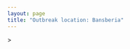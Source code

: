 ```yaml
---
layout: page
title: "Outbreak location: Bansberia"
---
```

<div id="mapid">
<script src="https://buda-magenta.github.io/hazard_map/load_map.js"></script>
><script>
var marker_outbreak = L.marker([22.965365, 88.403973],{"autoPan": true}).addTo(map); marker_outbreak.bindTooltip("Bansberia").openTooltip();

var circle_1 = L.circle([23.388901, 88.372439], {"pane": "markerPane", "color": "red", "fill": true, "fillOpacity": 0.2, "fillRule": "evenodd", "lineCap": "round", "lineJoin": "round", "opacity": 1.0, "radius": 792998, "stroke": true, "weight": 2}).addTo(map);
circle_1.bindTooltip("Nabadwip<br>rank: 1<br>hazard index: 0.198250")

var circle_2 = L.circle([22.541418, 88.357691], {"pane": "markerPane", "color": "red", "fill": true, "fillOpacity": 0.2, "fillRule": "evenodd", "lineCap": "round", "lineJoin": "round", "opacity": 1.0, "radius": 229747, "stroke": true, "weight": 2}).addTo(map);
circle_2.bindTooltip("Kolkata<br>rank: 2<br>hazard index: 0.057437")

var circle_3 = L.circle([24.965712, 88.127778], {"pane": "markerPane", "color": "red", "fill": true, "fillOpacity": 0.2, "fillRule": "evenodd", "lineCap": "round", "lineJoin": "round", "opacity": 1.0, "radius": 86696, "stroke": true, "weight": 2}).addTo(map);
circle_3.bindTooltip("English Bazar<br>rank: 3<br>hazard index: 0.021674")

var circle_4 = L.circle([23.535048, 87.338043], {"pane": "markerPane", "color": "red", "fill": true, "fillOpacity": 0.2, "fillRule": "evenodd", "lineCap": "round", "lineJoin": "round", "opacity": 1.0, "radius": 81985, "stroke": true, "weight": 2}).addTo(map);
circle_4.bindTooltip("Durgapur<br>rank: 4<br>hazard index: 0.020496")

var circle_5 = L.circle([22.707369, 88.374437], {"pane": "markerPane", "color": "red", "fill": true, "fillOpacity": 0.2, "fillRule": "evenodd", "lineCap": "round", "lineJoin": "round", "opacity": 1.0, "radius": 29385, "stroke": true, "weight": 2}).addTo(map);
circle_5.bindTooltip("Baranagar<br>rank: 5<br>hazard index: 0.007346")

var circle_6 = L.circle([23.687130, 86.974659], {"pane": "markerPane", "color": "red", "fill": true, "fillOpacity": 0.2, "fillRule": "evenodd", "lineCap": "round", "lineJoin": "round", "opacity": 1.0, "radius": 25617, "stroke": true, "weight": 2}).addTo(map);
circle_6.bindTooltip("Asansol<br>rank: 6<br>hazard index: 0.006404")

var circle_7 = L.circle([22.508621, 88.253218], {"pane": "markerPane", "color": "red", "fill": true, "fillOpacity": 0.2, "fillRule": "evenodd", "lineCap": "round", "lineJoin": "round", "opacity": 1.0, "radius": 20395, "stroke": true, "weight": 2}).addTo(map);
circle_7.bindTooltip("Maheshtala<br>rank: 7<br>hazard index: 0.005099")

var circle_8 = L.circle([22.695034, 88.377060], {"pane": "markerPane", "color": "red", "fill": true, "fillOpacity": 0.2, "fillRule": "evenodd", "lineCap": "round", "lineJoin": "round", "opacity": 1.0, "radius": 17404, "stroke": true, "weight": 2}).addTo(map);
circle_8.bindTooltip("Panihati<br>rank: 8<br>hazard index: 0.004351")

var circle_9 = L.circle([25.560900, 87.647654], {"pane": "markerPane", "color": "red", "fill": true, "fillOpacity": 0.2, "fillRule": "evenodd", "lineCap": "round", "lineJoin": "round", "opacity": 1.0, "radius": 16471, "stroke": true, "weight": 2}).addTo(map);
circle_9.bindTooltip("Katihar<br>rank: 9<br>hazard index: 0.004118")

var circle_10 = L.circle([22.670728, 88.376342], {"pane": "markerPane", "color": "red", "fill": true, "fillOpacity": 0.2, "fillRule": "evenodd", "lineCap": "round", "lineJoin": "round", "opacity": 1.0, "radius": 15274, "stroke": true, "weight": 2}).addTo(map);
circle_10.bindTooltip("Kamarhati<br>rank: 10<br>hazard index: 0.003819")

var circle_11 = L.circle([23.250000, 87.750000], {"pane": "markerPane", "color": "red", "fill": true, "fillOpacity": 0.2, "fillRule": "evenodd", "lineCap": "round", "lineJoin": "round", "opacity": 1.0, "radius": 14278, "stroke": true, "weight": 2}).addTo(map);
circle_11.bindTooltip("Barddhaman<br>rank: 11<br>hazard index: 0.003570")

var circle_12 = L.circle([23.730215, 86.839671], {"pane": "markerPane", "color": "red", "fill": true, "fillOpacity": 0.2, "fillRule": "evenodd", "lineCap": "round", "lineJoin": "round", "opacity": 1.0, "radius": 14248, "stroke": true, "weight": 2}).addTo(map);
circle_12.bindTooltip("Kulti<br>rank: 12<br>hazard index: 0.003562")

var circle_13 = L.circle([22.646958, 88.343612], {"pane": "markerPane", "color": "red", "fill": true, "fillOpacity": 0.2, "fillRule": "evenodd", "lineCap": "round", "lineJoin": "round", "opacity": 1.0, "radius": 14245, "stroke": true, "weight": 2}).addTo(map);
circle_13.bindTooltip("Bally<br>rank: 13<br>hazard index: 0.003561")

var circle_14 = L.circle([22.717624, 88.488953], {"pane": "markerPane", "color": "red", "fill": true, "fillOpacity": 0.2, "fillRule": "evenodd", "lineCap": "round", "lineJoin": "round", "opacity": 1.0, "radius": 12862, "stroke": true, "weight": 2}).addTo(map);
circle_14.bindTooltip("Barasat<br>rank: 14<br>hazard index: 0.003216")

var circle_15 = L.circle([22.472223, 88.093845], {"pane": "markerPane", "color": "red", "fill": true, "fillOpacity": 0.2, "fillRule": "evenodd", "lineCap": "round", "lineJoin": "round", "opacity": 1.0, "radius": 10082, "stroke": true, "weight": 2}).addTo(map);
circle_15.bindTooltip("Uluberia<br>rank: 15<br>hazard index: 0.002521")

var circle_16 = L.circle([22.890183, 88.426939], {"pane": "markerPane", "color": "red", "fill": true, "fillOpacity": 0.2, "fillRule": "evenodd", "lineCap": "round", "lineJoin": "round", "opacity": 1.0, "radius": 10063, "stroke": true, "weight": 2}).addTo(map);
circle_16.bindTooltip("Naihati<br>rank: 16<br>hazard index: 0.002516")

var circle_17 = L.circle([22.591260, 88.390964], {"pane": "markerPane", "color": "red", "fill": true, "fillOpacity": 0.2, "fillRule": "evenodd", "lineCap": "round", "lineJoin": "round", "opacity": 1.0, "radius": 9907, "stroke": true, "weight": 2}).addTo(map);
circle_17.bindTooltip("Bidhan Nagar<br>rank: 17<br>hazard index: 0.002477")

var circle_18 = L.circle([22.028124, 88.063265], {"pane": "markerPane", "color": "red", "fill": true, "fillOpacity": 0.2, "fillRule": "evenodd", "lineCap": "round", "lineJoin": "round", "opacity": 1.0, "radius": 9110, "stroke": true, "weight": 2}).addTo(map);
circle_18.bindTooltip("Haldia<br>rank: 18<br>hazard index: 0.002278")

var circle_19 = L.circle([22.694792, 88.453018], {"pane": "markerPane", "color": "red", "fill": true, "fillOpacity": 0.2, "fillRule": "evenodd", "lineCap": "round", "lineJoin": "round", "opacity": 1.0, "radius": 9029, "stroke": true, "weight": 2}).addTo(map);
circle_19.bindTooltip("Madhyamgram<br>rank: 19<br>hazard index: 0.002257")

var circle_20 = L.circle([22.754995, 88.341667], {"pane": "markerPane", "color": "red", "fill": true, "fillOpacity": 0.2, "fillRule": "evenodd", "lineCap": "round", "lineJoin": "round", "opacity": 1.0, "radius": 8945, "stroke": true, "weight": 2}).addTo(map);
circle_20.bindTooltip("Serampore<br>rank: 20<br>hazard index: 0.002236")

var circle_21 = L.circle([24.379576, 88.585573], {"pane": "markerPane", "color": "red", "fill": true, "fillOpacity": 0.2, "fillRule": "evenodd", "lineCap": "round", "lineJoin": "round", "opacity": 1.0, "radius": 8865, "stroke": true, "weight": 2}).addTo(map);
circle_21.bindTooltip("Baharampur<br>rank: 21<br>hazard index: 0.002216")

var circle_22 = L.circle([22.901200, 88.389900], {"pane": "markerPane", "color": "red", "fill": true, "fillOpacity": 0.2, "fillRule": "evenodd", "lineCap": "round", "lineJoin": "round", "opacity": 1.0, "radius": 8314, "stroke": true, "weight": 2}).addTo(map);
circle_22.bindTooltip("Hugli-Chinsurah<br>rank: 22<br>hazard index: 0.002079")

var circle_23 = L.circle([22.667046, 88.341146], {"pane": "markerPane", "color": "red", "fill": true, "fillOpacity": 0.2, "fillRule": "evenodd", "lineCap": "round", "lineJoin": "round", "opacity": 1.0, "radius": 7618, "stroke": true, "weight": 2}).addTo(map);
circle_23.bindTooltip("Uttarpara<br>rank: 23<br>hazard index: 0.001905")

var circle_24 = L.circle([23.405848, 88.495893], {"pane": "markerPane", "color": "red", "fill": true, "fillOpacity": 0.2, "fillRule": "evenodd", "lineCap": "round", "lineJoin": "round", "opacity": 1.0, "radius": 6907, "stroke": true, "weight": 2}).addTo(map);
circle_24.bindTooltip("Krishnanagar<br>rank: 24<br>hazard index: 0.001727")

var circle_25 = L.circle([23.259346, 88.437212], {"pane": "markerPane", "color": "red", "fill": true, "fillOpacity": 0.2, "fillRule": "evenodd", "lineCap": "round", "lineJoin": "round", "opacity": 1.0, "radius": 6887, "stroke": true, "weight": 2}).addTo(map);
circle_25.bindTooltip("Santipur<br>rank: 25<br>hazard index: 0.001722")

var circle_26 = L.circle([22.840800, 88.653500], {"pane": "markerPane", "color": "red", "fill": true, "fillOpacity": 0.2, "fillRule": "evenodd", "lineCap": "round", "lineJoin": "round", "opacity": 1.0, "radius": 6792, "stroke": true, "weight": 2}).addTo(map);
circle_26.bindTooltip("Habra<br>rank: 26<br>hazard index: 0.001698")

var circle_27 = L.circle([23.131954, 87.207397], {"pane": "markerPane", "color": "red", "fill": true, "fillOpacity": 0.2, "fillRule": "evenodd", "lineCap": "round", "lineJoin": "round", "opacity": 1.0, "radius": 6264, "stroke": true, "weight": 2}).addTo(map);
circle_27.bindTooltip("Bankura<br>rank: 27<br>hazard index: 0.001566")

var circle_28 = L.circle([22.794910, 88.331772], {"pane": "markerPane", "color": "red", "fill": true, "fillOpacity": 0.2, "fillRule": "evenodd", "lineCap": "round", "lineJoin": "round", "opacity": 1.0, "radius": 6200, "stroke": true, "weight": 2}).addTo(map);
circle_28.bindTooltip("Baidyabati<br>rank: 28<br>hazard index: 0.001550")

var circle_29 = L.circle([22.870214, 88.419608], {"pane": "markerPane", "color": "red", "fill": true, "fillOpacity": 0.2, "fillRule": "evenodd", "lineCap": "round", "lineJoin": "round", "opacity": 1.0, "radius": 6118, "stroke": true, "weight": 2}).addTo(map);
circle_29.bindTooltip("Barrackpur<br>rank: 29<br>hazard index: 0.001530")

var circle_30 = L.circle([22.726141, 88.343487], {"pane": "markerPane", "color": "red", "fill": true, "fillOpacity": 0.2, "fillRule": "evenodd", "lineCap": "round", "lineJoin": "round", "opacity": 1.0, "radius": 5845, "stroke": true, "weight": 2}).addTo(map);
circle_30.bindTooltip("Rishra<br>rank: 30<br>hazard index: 0.001461")

var circle_31 = L.circle([22.661196, 88.866022], {"pane": "markerPane", "color": "red", "fill": true, "fillOpacity": 0.2, "fillRule": "evenodd", "lineCap": "round", "lineJoin": "round", "opacity": 1.0, "radius": 5769, "stroke": true, "weight": 2}).addTo(map);
circle_31.bindTooltip("Basirhat<br>rank: 31<br>hazard index: 0.001442")

var circle_32 = L.circle([22.920982, 88.437022], {"pane": "markerPane", "color": "red", "fill": true, "fillOpacity": 0.2, "fillRule": "evenodd", "lineCap": "round", "lineJoin": "round", "opacity": 1.0, "radius": 5758, "stroke": true, "weight": 2}).addTo(map);
circle_32.bindTooltip("Halisahar<br>rank: 32<br>hazard index: 0.001440")

var circle_33 = L.circle([22.949011, 88.435910], {"pane": "markerPane", "color": "red", "fill": true, "fillOpacity": 0.2, "fillRule": "evenodd", "lineCap": "round", "lineJoin": "round", "opacity": 1.0, "radius": 5544, "stroke": true, "weight": 2}).addTo(map);
circle_33.bindTooltip("Kanchrapara<br>rank: 33<br>hazard index: 0.001386")

var circle_34 = L.circle([23.332200, 86.361600], {"pane": "markerPane", "color": "red", "fill": true, "fillOpacity": 0.2, "fillRule": "evenodd", "lineCap": "round", "lineJoin": "round", "opacity": 1.0, "radius": 5510, "stroke": true, "weight": 2}).addTo(map);
circle_34.bindTooltip("Purulia<br>rank: 34<br>hazard index: 0.001378")

var circle_35 = L.circle([22.741920, 88.379201], {"pane": "markerPane", "color": "red", "fill": true, "fillOpacity": 0.2, "fillRule": "evenodd", "lineCap": "round", "lineJoin": "round", "opacity": 1.0, "radius": 5374, "stroke": true, "weight": 2}).addTo(map);
circle_35.bindTooltip("Titagarh<br>rank: 35<br>hazard index: 0.001344")

var circle_36 = L.circle([26.716413, 88.430992], {"pane": "markerPane", "color": "red", "fill": true, "fillOpacity": 0.2, "fillRule": "evenodd", "lineCap": "round", "lineJoin": "round", "opacity": 1.0, "radius": 5342, "stroke": true, "weight": 2}).addTo(map);
circle_36.bindTooltip("Siliguri<br>rank: 36<br>hazard index: 0.001336")

var circle_37 = L.circle([25.680654, 88.124646], {"pane": "markerPane", "color": "red", "fill": true, "fillOpacity": 0.2, "fillRule": "evenodd", "lineCap": "round", "lineJoin": "round", "opacity": 1.0, "radius": 5318, "stroke": true, "weight": 2}).addTo(map);
circle_37.bindTooltip("Raiganj<br>rank: 37<br>hazard index: 0.001330")

var circle_38 = L.circle([22.974972, 88.434591], {"pane": "markerPane", "color": "red", "fill": true, "fillOpacity": 0.2, "fillRule": "evenodd", "lineCap": "round", "lineJoin": "round", "opacity": 1.0, "radius": 5151, "stroke": true, "weight": 2}).addTo(map);
circle_38.bindTooltip("Kalyani<br>rank: 38<br>hazard index: 0.001288")

var circle_39 = L.circle([22.715699, 88.381582], {"pane": "markerPane", "color": "red", "fill": true, "fillOpacity": 0.2, "fillRule": "evenodd", "lineCap": "round", "lineJoin": "round", "opacity": 1.0, "radius": 5043, "stroke": true, "weight": 2}).addTo(map);
circle_39.bindTooltip("Khardaha<br>rank: 39<br>hazard index: 0.001261")

var circle_40 = L.circle([23.056882, 88.781851], {"pane": "markerPane", "color": "red", "fill": true, "fillOpacity": 0.2, "fillRule": "evenodd", "lineCap": "round", "lineJoin": "round", "opacity": 1.0, "radius": 5022, "stroke": true, "weight": 2}).addTo(map);
circle_40.bindTooltip("Bongaon<br>rank: 40<br>hazard index: 0.001256")

var circle_41 = L.circle([25.263487, 88.789003], {"pane": "markerPane", "color": "red", "fill": true, "fillOpacity": 0.2, "fillRule": "evenodd", "lineCap": "round", "lineJoin": "round", "opacity": 1.0, "radius": 3628, "stroke": true, "weight": 2}).addTo(map);
circle_41.bindTooltip("Balurghat<br>rank: 41<br>hazard index: 0.000907")

var circle_42 = L.circle([28.651718, 77.221939], {"pane": "markerPane", "color": "red", "fill": true, "fillOpacity": 0.2, "fillRule": "evenodd", "lineCap": "round", "lineJoin": "round", "opacity": 1.0, "radius": 3315, "stroke": true, "weight": 2}).addTo(map);
circle_42.bindTooltip("Delhi<br>rank: 42<br>hazard index: 0.000829")

var circle_43 = L.circle([19.075990, 72.877393], {"pane": "markerPane", "color": "red", "fill": true, "fillOpacity": 0.2, "fillRule": "evenodd", "lineCap": "round", "lineJoin": "round", "opacity": 1.0, "radius": 2513, "stroke": true, "weight": 2}).addTo(map);
circle_43.bindTooltip("Mumbai<br>rank: 43<br>hazard index: 0.000628")

var circle_44 = L.circle([25.832642, 86.614893], {"pane": "markerPane", "color": "red", "fill": true, "fillOpacity": 0.2, "fillRule": "evenodd", "lineCap": "round", "lineJoin": "round", "opacity": 1.0, "radius": 1867, "stroke": true, "weight": 2}).addTo(map);
circle_44.bindTooltip("Saharsa<br>rank: 44<br>hazard index: 0.000467")

var circle_45 = L.circle([25.133173, 86.525040], {"pane": "markerPane", "color": "red", "fill": true, "fillOpacity": 0.2, "fillRule": "evenodd", "lineCap": "round", "lineJoin": "round", "opacity": 1.0, "radius": 1637, "stroke": true, "weight": 2}).addTo(map);
circle_45.bindTooltip("Kharagpur<br>rank: 45<br>hazard index: 0.000409")

var circle_46 = L.circle([12.979120, 77.591300], {"pane": "markerPane", "color": "red", "fill": true, "fillOpacity": 0.2, "fillRule": "evenodd", "lineCap": "round", "lineJoin": "round", "opacity": 1.0, "radius": 1629, "stroke": true, "weight": 2}).addTo(map);
circle_46.bindTooltip("Bangalore<br>rank: 46<br>hazard index: 0.000407")

var circle_47 = L.circle([26.180598, 91.753943], {"pane": "markerPane", "color": "red", "fill": true, "fillOpacity": 0.2, "fillRule": "evenodd", "lineCap": "round", "lineJoin": "round", "opacity": 1.0, "radius": 1613, "stroke": true, "weight": 2}).addTo(map);
circle_47.bindTooltip("Guwahati<br>rank: 47<br>hazard index: 0.000403")

var circle_48 = L.circle([20.266777, 85.843559], {"pane": "markerPane", "color": "red", "fill": true, "fillOpacity": 0.2, "fillRule": "evenodd", "lineCap": "round", "lineJoin": "round", "opacity": 1.0, "radius": 1475, "stroke": true, "weight": 2}).addTo(map);
circle_48.bindTooltip("Bhubaneswar<br>rank: 48<br>hazard index: 0.000369")

var circle_49 = L.circle([25.609324, 85.123525], {"pane": "markerPane", "color": "red", "fill": true, "fillOpacity": 0.2, "fillRule": "evenodd", "lineCap": "round", "lineJoin": "round", "opacity": 1.0, "radius": 1378, "stroke": true, "weight": 2}).addTo(map);
circle_49.bindTooltip("Patna<br>rank: 49<br>hazard index: 0.000345")

var circle_50 = L.circle([26.505476, 93.977739], {"pane": "markerPane", "color": "red", "fill": true, "fillOpacity": 0.2, "fillRule": "evenodd", "lineCap": "round", "lineJoin": "round", "opacity": 1.0, "radius": 1376, "stroke": true, "weight": 2}).addTo(map);
circle_50.bindTooltip("Chandan Nagar<br>rank: 50<br>hazard index: 0.000344")

var circle_51 = L.circle([25.286698, 87.132254], {"pane": "markerPane", "color": "red", "fill": true, "fillOpacity": 0.2, "fillRule": "evenodd", "lineCap": "round", "lineJoin": "round", "opacity": 1.0, "radius": 1335, "stroke": true, "weight": 2}).addTo(map);
circle_51.bindTooltip("Bhagalpur<br>rank: 51<br>hazard index: 0.000334")

var circle_52 = L.circle([21.735348, 81.944459], {"pane": "markerPane", "color": "red", "fill": true, "fillOpacity": 0.2, "fillRule": "evenodd", "lineCap": "round", "lineJoin": "round", "opacity": 1.0, "radius": 1259, "stroke": true, "weight": 2}).addTo(map);
circle_52.bindTooltip("Bhatpara<br>rank: 52<br>hazard index: 0.000315")

var circle_53 = L.circle([23.795281, 86.430964], {"pane": "markerPane", "color": "red", "fill": true, "fillOpacity": 0.2, "fillRule": "evenodd", "lineCap": "round", "lineJoin": "round", "opacity": 1.0, "radius": 1200, "stroke": true, "weight": 2}).addTo(map);
circle_53.bindTooltip("Dhanbad<br>rank: 53<br>hazard index: 0.000300")

var circle_54 = L.circle([13.083694, 80.270186], {"pane": "markerPane", "color": "red", "fill": true, "fillOpacity": 0.2, "fillRule": "evenodd", "lineCap": "round", "lineJoin": "round", "opacity": 1.0, "radius": 1182, "stroke": true, "weight": 2}).addTo(map);
circle_54.bindTooltip("Chennai<br>rank: 54<br>hazard index: 0.000296")

var circle_55 = L.circle([17.388786, 78.461065], {"pane": "markerPane", "color": "red", "fill": true, "fillOpacity": 0.2, "fillRule": "evenodd", "lineCap": "round", "lineJoin": "round", "opacity": 1.0, "radius": 1139, "stroke": true, "weight": 2}).addTo(map);
circle_55.bindTooltip("Hyderabad<br>rank: 55<br>hazard index: 0.000285")

var circle_56 = L.circle([25.512719, 86.090571], {"pane": "markerPane", "color": "red", "fill": true, "fillOpacity": 0.2, "fillRule": "evenodd", "lineCap": "round", "lineJoin": "round", "opacity": 1.0, "radius": 1094, "stroke": true, "weight": 2}).addTo(map);
circle_56.bindTooltip("Begusarai<br>rank: 56<br>hazard index: 0.000274")

var circle_57 = L.circle([26.298638, 87.953148], {"pane": "markerPane", "color": "red", "fill": true, "fillOpacity": 0.2, "fillRule": "evenodd", "lineCap": "round", "lineJoin": "round", "opacity": 1.0, "radius": 1049, "stroke": true, "weight": 2}).addTo(map);
circle_57.bindTooltip("Kishanganj<br>rank: 57<br>hazard index: 0.000262")

var circle_58 = L.circle([22.801519, 86.202958], {"pane": "markerPane", "color": "red", "fill": true, "fillOpacity": 0.2, "fillRule": "evenodd", "lineCap": "round", "lineJoin": "round", "opacity": 1.0, "radius": 910, "stroke": true, "weight": 2}).addTo(map);
circle_58.bindTooltip("Jamshedpur<br>rank: 58<br>hazard index: 0.000228")

var circle_59 = L.circle([26.838100, 80.934600], {"pane": "markerPane", "color": "red", "fill": true, "fillOpacity": 0.2, "fillRule": "evenodd", "lineCap": "round", "lineJoin": "round", "opacity": 1.0, "radius": 867, "stroke": true, "weight": 2}).addTo(map);
circle_59.bindTooltip("Lucknow<br>rank: 59<br>hazard index: 0.000217")

var circle_60 = L.circle([22.910184, 69.899418], {"pane": "markerPane", "color": "red", "fill": true, "fillOpacity": 0.2, "fillRule": "evenodd", "lineCap": "round", "lineJoin": "round", "opacity": 1.0, "radius": 815, "stroke": true, "weight": 2}).addTo(map);
circle_60.bindTooltip("Bhadreshwar<br>rank: 60<br>hazard index: 0.000204")

var circle_61 = L.circle([26.626484, 88.734077], {"pane": "markerPane", "color": "red", "fill": true, "fillOpacity": 0.2, "fillRule": "evenodd", "lineCap": "round", "lineJoin": "round", "opacity": 1.0, "radius": 782, "stroke": true, "weight": 2}).addTo(map);
circle_61.bindTooltip("Jalpaiguri<br>rank: 61<br>hazard index: 0.000196")

var circle_62 = L.circle([25.572433, 83.609605], {"pane": "markerPane", "color": "red", "fill": true, "fillOpacity": 0.2, "fillRule": "evenodd", "lineCap": "round", "lineJoin": "round", "opacity": 1.0, "radius": 670, "stroke": true, "weight": 2}).addTo(map);
circle_62.bindTooltip("Medinipur<br>rank: 62<br>hazard index: 0.000168")

var circle_63 = L.circle([26.000000, 87.500000], {"pane": "markerPane", "color": "red", "fill": true, "fillOpacity": 0.2, "fillRule": "evenodd", "lineCap": "round", "lineJoin": "round", "opacity": 1.0, "radius": 669, "stroke": true, "weight": 2}).addTo(map);
circle_63.bindTooltip("Purnia<br>rank: 63<br>hazard index: 0.000167")

var circle_64 = L.circle([23.831238, 91.282382], {"pane": "markerPane", "color": "red", "fill": true, "fillOpacity": 0.2, "fillRule": "evenodd", "lineCap": "round", "lineJoin": "round", "opacity": 1.0, "radius": 661, "stroke": true, "weight": 2}).addTo(map);
circle_64.bindTooltip("Agartala<br>rank: 64<br>hazard index: 0.000165")

var circle_65 = L.circle([23.370035, 85.325013], {"pane": "markerPane", "color": "red", "fill": true, "fillOpacity": 0.2, "fillRule": "evenodd", "lineCap": "round", "lineJoin": "round", "opacity": 1.0, "radius": 622, "stroke": true, "weight": 2}).addTo(map);
circle_65.bindTooltip("Ranchi<br>rank: 65<br>hazard index: 0.000156")

var circle_66 = L.circle([17.723128, 83.301284], {"pane": "markerPane", "color": "red", "fill": true, "fillOpacity": 0.2, "fillRule": "evenodd", "lineCap": "round", "lineJoin": "round", "opacity": 1.0, "radius": 603, "stroke": true, "weight": 2}).addTo(map);
circle_66.bindTooltip("Visakhapatnam<br>rank: 66<br>hazard index: 0.000151")

var circle_67 = L.circle([20.468600, 85.879200], {"pane": "markerPane", "color": "red", "fill": true, "fillOpacity": 0.2, "fillRule": "evenodd", "lineCap": "round", "lineJoin": "round", "opacity": 1.0, "radius": 586, "stroke": true, "weight": 2}).addTo(map);
circle_67.bindTooltip("Cuttack<br>rank: 67<br>hazard index: 0.000147")

var circle_68 = L.circle([26.698885, 88.320030], {"pane": "markerPane", "color": "red", "fill": true, "fillOpacity": 0.2, "fillRule": "evenodd", "lineCap": "round", "lineJoin": "round", "opacity": 1.0, "radius": 530, "stroke": true, "weight": 2}).addTo(map);
circle_68.bindTooltip("Bagdogra<br>rank: 68<br>hazard index: 0.000133")

var circle_69 = L.circle([21.149813, 79.082056], {"pane": "markerPane", "color": "red", "fill": true, "fillOpacity": 0.2, "fillRule": "evenodd", "lineCap": "round", "lineJoin": "round", "opacity": 1.0, "radius": 528, "stroke": true, "weight": 2}).addTo(map);
circle_69.bindTooltip("Nagpur<br>rank: 69<br>hazard index: 0.000132")

var circle_70 = L.circle([23.021624, 72.579707], {"pane": "markerPane", "color": "red", "fill": true, "fillOpacity": 0.2, "fillRule": "evenodd", "lineCap": "round", "lineJoin": "round", "opacity": 1.0, "radius": 516, "stroke": true, "weight": 2}).addTo(map);
circle_70.bindTooltip("Ahmedabad<br>rank: 70<br>hazard index: 0.000129")

var circle_71 = L.circle([24.476642, 86.606732], {"pane": "markerPane", "color": "red", "fill": true, "fillOpacity": 0.2, "fillRule": "evenodd", "lineCap": "round", "lineJoin": "round", "opacity": 1.0, "radius": 466, "stroke": true, "weight": 2}).addTo(map);
circle_71.bindTooltip("Deoghar<br>rank: 71<br>hazard index: 0.000117")

var circle_72 = L.circle([18.521428, 73.854454], {"pane": "markerPane", "color": "red", "fill": true, "fillOpacity": 0.2, "fillRule": "evenodd", "lineCap": "round", "lineJoin": "round", "opacity": 1.0, "radius": 463, "stroke": true, "weight": 2}).addTo(map);
circle_72.bindTooltip("Pune<br>rank: 72<br>hazard index: 0.000116")

var circle_73 = L.circle([25.335649, 83.007629], {"pane": "markerPane", "color": "red", "fill": true, "fillOpacity": 0.2, "fillRule": "evenodd", "lineCap": "round", "lineJoin": "round", "opacity": 1.0, "radius": 439, "stroke": true, "weight": 2}).addTo(map);
circle_73.bindTooltip("Varanasi<br>rank: 73<br>hazard index: 0.000110")

var circle_74 = L.circle([26.915458, 75.818982], {"pane": "markerPane", "color": "red", "fill": true, "fillOpacity": 0.2, "fillRule": "evenodd", "lineCap": "round", "lineJoin": "round", "opacity": 1.0, "radius": 425, "stroke": true, "weight": 2}).addTo(map);
circle_74.bindTooltip("Jaipur<br>rank: 74<br>hazard index: 0.000106")

var circle_75 = L.circle([26.460914, 80.321759], {"pane": "markerPane", "color": "red", "fill": true, "fillOpacity": 0.2, "fillRule": "evenodd", "lineCap": "round", "lineJoin": "round", "opacity": 1.0, "radius": 422, "stroke": true, "weight": 2}).addTo(map);
circle_75.bindTooltip("Kanpur<br>rank: 75<br>hazard index: 0.000106")

var circle_76 = L.circle([23.699128, 85.991069], {"pane": "markerPane", "color": "red", "fill": true, "fillOpacity": 0.2, "fillRule": "evenodd", "lineCap": "round", "lineJoin": "round", "opacity": 1.0, "radius": 398, "stroke": true, "weight": 2}).addTo(map);
circle_76.bindTooltip("Bokaro<br>rank: 76<br>hazard index: 0.000100")

var circle_77 = L.circle([11.664535, 92.739045], {"pane": "markerPane", "color": "red", "fill": true, "fillOpacity": 0.2, "fillRule": "evenodd", "lineCap": "round", "lineJoin": "round", "opacity": 1.0, "radius": 388, "stroke": true, "weight": 2}).addTo(map);
circle_77.bindTooltip("Port Blair<br>rank: 77<br>hazard index: 0.000097")

var circle_78 = L.circle([26.083143, 86.032571], {"pane": "markerPane", "color": "red", "fill": true, "fillOpacity": 0.2, "fillRule": "evenodd", "lineCap": "round", "lineJoin": "round", "opacity": 1.0, "radius": 379, "stroke": true, "weight": 2}).addTo(map);
circle_78.bindTooltip("Darbhanga<br>rank: 78<br>hazard index: 0.000095")

var circle_79 = L.circle([25.720581, 85.255560], {"pane": "markerPane", "color": "red", "fill": true, "fillOpacity": 0.2, "fillRule": "evenodd", "lineCap": "round", "lineJoin": "round", "opacity": 1.0, "radius": 341, "stroke": true, "weight": 2}).addTo(map);
circle_79.bindTooltip("Hajipur<br>rank: 79<br>hazard index: 0.000085")

var circle_80 = L.circle([25.329791, 86.456777], {"pane": "markerPane", "color": "red", "fill": true, "fillOpacity": 0.2, "fillRule": "evenodd", "lineCap": "round", "lineJoin": "round", "opacity": 1.0, "radius": 327, "stroke": true, "weight": 2}).addTo(map);
circle_80.bindTooltip("Jamalpur<br>rank: 80<br>hazard index: 0.000082")

var circle_81 = L.circle([16.508759, 80.618510], {"pane": "markerPane", "color": "red", "fill": true, "fillOpacity": 0.2, "fillRule": "evenodd", "lineCap": "round", "lineJoin": "round", "opacity": 1.0, "radius": 291, "stroke": true, "weight": 2}).addTo(map);
circle_81.bindTooltip("Vijayawada<br>rank: 81<br>hazard index: 0.000073")

var circle_82 = L.circle([27.484460, 94.901945], {"pane": "markerPane", "color": "red", "fill": true, "fillOpacity": 0.2, "fillRule": "evenodd", "lineCap": "round", "lineJoin": "round", "opacity": 1.0, "radius": 263, "stroke": true, "weight": 2}).addTo(map);
circle_82.bindTooltip("Dibrugarh<br>rank: 82<br>hazard index: 0.000066")

var circle_83 = L.circle([21.237947, 81.633683], {"pane": "markerPane", "color": "red", "fill": true, "fillOpacity": 0.2, "fillRule": "evenodd", "lineCap": "round", "lineJoin": "round", "opacity": 1.0, "radius": 239, "stroke": true, "weight": 2}).addTo(map);
circle_83.bindTooltip("Raipur<br>rank: 83<br>hazard index: 0.000060")

var circle_84 = L.circle([26.148658, 85.340013], {"pane": "markerPane", "color": "red", "fill": true, "fillOpacity": 0.2, "fillRule": "evenodd", "lineCap": "round", "lineJoin": "round", "opacity": 1.0, "radius": 238, "stroke": true, "weight": 2}).addTo(map);
circle_84.bindTooltip("Muzaffarpur<br>rank: 84<br>hazard index: 0.000060")

var circle_85 = L.circle([24.796436, 85.007956], {"pane": "markerPane", "color": "red", "fill": true, "fillOpacity": 0.2, "fillRule": "evenodd", "lineCap": "round", "lineJoin": "round", "opacity": 1.0, "radius": 234, "stroke": true, "weight": 2}).addTo(map);
circle_85.bindTooltip("Gaya<br>rank: 85<br>hazard index: 0.000059")

var circle_86 = L.circle([19.807608, 85.825254], {"pane": "markerPane", "color": "red", "fill": true, "fillOpacity": 0.2, "fillRule": "evenodd", "lineCap": "round", "lineJoin": "round", "opacity": 1.0, "radius": 218, "stroke": true, "weight": 2}).addTo(map);
circle_86.bindTooltip("Puri<br>rank: 86<br>hazard index: 0.000055")

var circle_87 = L.circle([21.170200, 72.831100], {"pane": "markerPane", "color": "red", "fill": true, "fillOpacity": 0.2, "fillRule": "evenodd", "lineCap": "round", "lineJoin": "round", "opacity": 1.0, "radius": 214, "stroke": true, "weight": 2}).addTo(map);
circle_87.bindTooltip("Surat<br>rank: 87<br>hazard index: 0.000054")

var circle_88 = L.circle([21.500000, 86.750000], {"pane": "markerPane", "color": "red", "fill": true, "fillOpacity": 0.2, "fillRule": "evenodd", "lineCap": "round", "lineJoin": "round", "opacity": 1.0, "radius": 206, "stroke": true, "weight": 2}).addTo(map);
circle_88.bindTooltip("Baleshwar<br>rank: 88<br>hazard index: 0.000052")

var circle_89 = L.circle([24.800609, 93.937000], {"pane": "markerPane", "color": "red", "fill": true, "fillOpacity": 0.2, "fillRule": "evenodd", "lineCap": "round", "lineJoin": "round", "opacity": 1.0, "radius": 198, "stroke": true, "weight": 2}).addTo(map);
circle_89.bindTooltip("Imphal<br>rank: 89<br>hazard index: 0.000050")

var circle_90 = L.circle([21.934900, 86.732400], {"pane": "markerPane", "color": "red", "fill": true, "fillOpacity": 0.2, "fillRule": "evenodd", "lineCap": "round", "lineJoin": "round", "opacity": 1.0, "radius": 193, "stroke": true, "weight": 2}).addTo(map);
circle_90.bindTooltip("Baripada<br>rank: 90<br>hazard index: 0.000048")

var circle_91 = L.circle([28.457876, 79.405571], {"pane": "markerPane", "color": "red", "fill": true, "fillOpacity": 0.2, "fillRule": "evenodd", "lineCap": "round", "lineJoin": "round", "opacity": 1.0, "radius": 191, "stroke": true, "weight": 2}).addTo(map);
circle_91.bindTooltip("Bareilly<br>rank: 91<br>hazard index: 0.000048")

var circle_92 = L.circle([25.438130, 81.833800], {"pane": "markerPane", "color": "red", "fill": true, "fillOpacity": 0.2, "fillRule": "evenodd", "lineCap": "round", "lineJoin": "round", "opacity": 1.0, "radius": 187, "stroke": true, "weight": 2}).addTo(map);
circle_92.bindTooltip("Allahabad<br>rank: 92<br>hazard index: 0.000047")

var circle_93 = L.circle([21.063329, 86.505373], {"pane": "markerPane", "color": "red", "fill": true, "fillOpacity": 0.2, "fillRule": "evenodd", "lineCap": "round", "lineJoin": "round", "opacity": 1.0, "radius": 186, "stroke": true, "weight": 2}).addTo(map);
circle_93.bindTooltip("Bhadrak<br>rank: 93<br>hazard index: 0.000047")

var circle_94 = L.circle([19.194329, 72.970178], {"pane": "markerPane", "color": "red", "fill": true, "fillOpacity": 0.2, "fillRule": "evenodd", "lineCap": "round", "lineJoin": "round", "opacity": 1.0, "radius": 166, "stroke": true, "weight": 2}).addTo(map);
circle_94.bindTooltip("Thane<br>rank: 94<br>hazard index: 0.000042")

var circle_95 = L.circle([23.160894, 79.949770], {"pane": "markerPane", "color": "red", "fill": true, "fillOpacity": 0.2, "fillRule": "evenodd", "lineCap": "round", "lineJoin": "round", "opacity": 1.0, "radius": 162, "stroke": true, "weight": 2}).addTo(map);
circle_95.bindTooltip("Jabalpur<br>rank: 95<br>hazard index: 0.000041")

var circle_96 = L.circle([24.817861, 92.756221], {"pane": "markerPane", "color": "red", "fill": true, "fillOpacity": 0.2, "fillRule": "evenodd", "lineCap": "round", "lineJoin": "round", "opacity": 1.0, "radius": 157, "stroke": true, "weight": 2}).addTo(map);
circle_96.bindTooltip("Silchar<br>rank: 96<br>hazard index: 0.000039")

var circle_97 = L.circle([25.913591, 93.728371], {"pane": "markerPane", "color": "red", "fill": true, "fillOpacity": 0.2, "fillRule": "evenodd", "lineCap": "round", "lineJoin": "round", "opacity": 1.0, "radius": 151, "stroke": true, "weight": 2}).addTo(map);
circle_97.bindTooltip("Dimapur<br>rank: 97<br>hazard index: 0.000038")

var circle_98 = L.circle([22.214285, 84.872437], {"pane": "markerPane", "color": "red", "fill": true, "fillOpacity": 0.2, "fillRule": "evenodd", "lineCap": "round", "lineJoin": "round", "opacity": 1.0, "radius": 148, "stroke": true, "weight": 2}).addTo(map);
circle_98.bindTooltip("Raurkela<br>rank: 98<br>hazard index: 0.000037")

var circle_99 = L.circle([30.909016, 75.851601], {"pane": "markerPane", "color": "red", "fill": true, "fillOpacity": 0.2, "fillRule": "evenodd", "lineCap": "round", "lineJoin": "round", "opacity": 1.0, "radius": 145, "stroke": true, "weight": 2}).addTo(map);
circle_99.bindTooltip("Ludhiana<br>rank: 99<br>hazard index: 0.000036")

var circle_100 = L.circle([28.863842, 78.805778], {"pane": "markerPane", "color": "red", "fill": true, "fillOpacity": 0.2, "fillRule": "evenodd", "lineCap": "round", "lineJoin": "round", "opacity": 1.0, "radius": 136, "stroke": true, "weight": 2}).addTo(map);
circle_100.bindTooltip("Moradabad<br>rank: 100<br>hazard index: 0.000034")
</script>
</div>